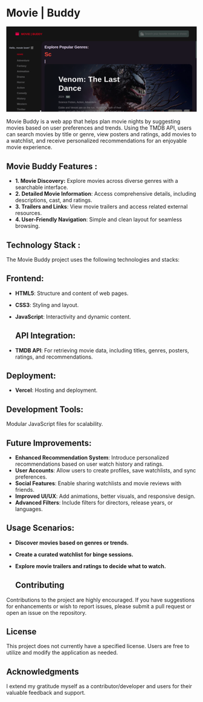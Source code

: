 # Movie | Buddy

![Preview](./assets/preview.png)


Movie Buddy is a web app that helps plan movie nights by suggesting movies based on user preferences and trends. Using the  TMDB API, users can search movies by title or genre, view posters and ratings, add movies to a watchlist, and receive personalized recommendations for an enjoyable movie experience.

## Movie Buddy Features :

 - **1. Movie Discovery:** Explore movies across diverse genres with a searchable interface.
- **2. Detailed Movie Information**: Access comprehensive details, including descriptions, cast, and ratings.
- **3. Trailers and Links**: View movie trailers and access related external resources.
- **4. User-Friendly Navigation**: Simple and clean layout for seamless browsing.


## Technology Stack :

The Movie Buddy project uses the following technologies and stacks:

## Frontend:

- **HTML5**: Structure and content of web pages.
- **CSS3**: Styling and layout.
- **JavaScript**: Interactivity and dynamic content.
  
  ## API Integration:
- **TMDB API**: For retrieving movie data, including titles, genres, posters, ratings, and recommendations.
  
## Deployment:
- **Vercel**: Hosting and deployment.
  
## Development Tools:
Modular JavaScript files for scalability.


## Future Improvements:

- **Enhanced Recommendation System**: Introduce personalized recommendations based on user watch history and ratings.
- **User Accounts**: Allow users to create profiles, save watchlists, and sync preferences.
- **Social Features**: Enable sharing watchlists and movie reviews with friends.
- **Improved UI/UX**: Add animations, better visuals, and responsive design.
- **Advanced Filters**: Include filters for directors, release years, or languages.
  
## Usage Scenarios:

- **Discover movies based on genres or trends.**
- **Create a curated watchlist for binge sessions.**
- **Explore movie trailers and ratings to decide what to watch.**

  ## Contributing

Contributions to the project are highly encouraged. If you have suggestions for enhancements or wish to report issues, please submit a pull request or open an issue on the repository.

## License

This project does not currently have a specified license. Users are free to utilize and modify the application as needed.

## Acknowledgments

I extend my gratitude myself as a contributor/developer and users for their valuable feedback and support.

